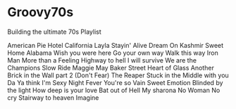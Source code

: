 # Groovy70s
Building the ultimate 70s Playlist

American Pie
Hotel California
Layla
Stayin' Alive
Dream On
Kashmir
Sweet Home Alabama
Wish you were here
Go your own way
Walk this way
Iron Man
More than a Feeling
Highway to hell
I will survive
We are the Champions
Slow Ride
Maggie May
Baker Street
Heart of Glass
Another Brick in the Wall part 2
(Don't Fear) The Reaper
Stuck in the Middle with you
Da Ya think I'm Sexy
Night Fever
You're so Vain
Sweet Emotion
Blinded by the light
How deep is your love
Bat out of Hell
My sharona
No Woman No cry
Stairway to heaven
Imagine
